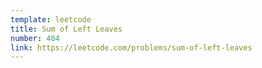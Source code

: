 ```yaml
---
template: leetcode
title: Sum of Left Leaves
number: 404
link: https://leetcode.com/problems/sum-of-left-leaves
---
```

